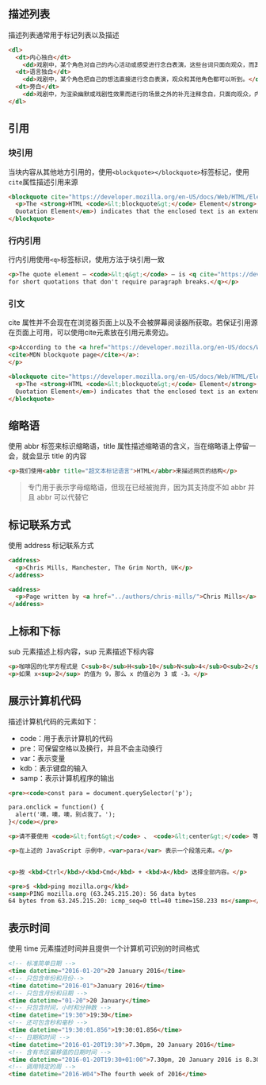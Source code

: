 ## 描述列表
描述列表通常用于标记列表以及描述
```html
<dl>
  <dt>内心独白</dt>
    <dd>戏剧中，某个角色对自己的内心活动或感受进行念白表演，这些台词只面向观众，而其他角色不会听到。</dd>
  <dt>语言独白</dt>
    <dd>戏剧中，某个角色把自己的想法直接进行念白表演，观众和其他角色都可以听到。</dd>
  <dt>旁白</dt>
    <dd>戏剧中，为渲染幽默或戏剧性效果而进行的场景之外的补充注释念白，只面向观众，内容一般都是角色的感受、想法、以及一些背景信息等。</dd>
</dl>
```

## 引用
### 块引用
当块内容从其他地方引用的，使用`<blockquote></blockquote>`标签标记，使用`cite`属性描述引用来源
```html
<blockquote cite="https://developer.mozilla.org/en-US/docs/Web/HTML/Element/blockquote">
  <p>The <strong>HTML <code>&lt;blockquote&gt;</code> Element</strong> (or <em>HTML Block
  Quotation Element</em>) indicates that the enclosed text is an extended quotation.</p>
</blockquote>
```

### 行内引用
行内引用使用`<q>`标签标识，使用方法于块引用一致
```html
<p>The quote element — <code>&lt;q&gt;</code> — is <q cite="https://developer.mozilla.org/en-US/docs/Web/HTML/Element/q">intended
for short quotations that don't require paragraph breaks.</q></p>
```

### 引文
cite 属性并不会现在在浏览器页面上以及不会被屏幕阅读器所获取。若保证引用源在页面上可用，可以使用cite元素放在引用元素旁边。
```html
<p>According to the <a href="https://developer.mozilla.org/en-US/docs/Web/HTML/Element/blockquote">
<cite>MDN blockquote page</cite></a>:
</p>

<blockquote cite="https://developer.mozilla.org/en-US/docs/Web/HTML/Element/blockquote">
  <p>The <strong>HTML <code>&lt;blockquote&gt;</code> Element</strong> (or <em>HTML Block
  Quotation Element</em>) indicates that the enclosed text is an extended quotation.</p>
</blockquote>
```

## 缩略语
使用 abbr 标签来标识缩略语，title 属性描述缩略语的含义，当在缩略语上停留一会，就会显示 title 的内容
```html
<p>我们使用<abbr title="超文本标记语言">HTML</abbr>来描述网页的结构</p>
```
> <acronym>专门用于表示字母缩略语，但现在已经被抛弃，因为其支持度不如 abbr 并且 abbr 可以代替它

## 标记联系方式
使用 address 标记联系方式
```html
<address>
  <p>Chris Mills, Manchester, The Grim North, UK</p>
</address>

<address>
  <p>Page written by <a href="../authors/chris-mills/">Chris Mills</a>.</p>
</address>
```

## 上标和下标
sub 元素描述上标内容，sup 元素描述下标内容
```html
<p>咖啡因的化学方程式是 C<sub>8</sub>H<sub>10</sub>N<sub>4</sub>O<sub>2</sub>。</p>
<p>如果 x<sup>2</sup> 的值为 9，那么 x 的值必为 3 或 -3。</p>
```

## 展示计算机代码
描述计算机代码的元素如下：
- code：用于表示计算机的代码
- pre：可保留空格以及换行，并且不会主动换行
- var：表示变量
- kdb：表示键盘的输入
- samp：表示计算机程序的输出

```html
<pre><code>const para = document.querySelector('p');

para.onclick = function() {
  alert('噢，噢，噢，别点我了。');
}</code></pre>

<p>请不要使用 <code>&lt;font&gt;</code> 、 <code>&lt;center&gt;</code> 等表象元素。</p>

<p>在上述的 JavaScript 示例中，<var>para</var> 表示一个段落元素。</p>


<p>按 <kbd>Ctrl</kbd>/<kbd>Cmd</kbd> + <kbd>A</kbd> 选择全部内容。</p>

<pre>$ <kbd>ping mozilla.org</kbd>
<samp>PING mozilla.org (63.245.215.20): 56 data bytes
64 bytes from 63.245.215.20: icmp_seq=0 ttl=40 time=158.233 ms</samp></pre>
```

## 表示时间
使用 time 元素描述时间并且提供一个计算机可识别的时间格式
```html
<!-- 标准简单日期 -->
<time datetime="2016-01-20">20 January 2016</time>
<!-- 只包含年份和月份-->
<time datetime="2016-01">January 2016</time>
<!-- 只包含月份和日期 -->
<time datetime="01-20">20 January</time>
<!-- 只包含时间，小时和分钟数 -->
<time datetime="19:30">19:30</time>
<!-- 还可包含秒和毫秒 -->
<time datetime="19:30:01.856">19:30:01.856</time>
<!-- 日期和时间 -->
<time datetime="2016-01-20T19:30">7.30pm, 20 January 2016</time>
<!-- 含有市区偏移值的日期时间 -->
<time datetime="2016-01-20T19:30+01:00">7.30pm, 20 January 2016 is 8.30pm in France</time>
<!-- 调用特定的周 -->
<time datetime="2016-W04">The fourth week of 2016</time>
```